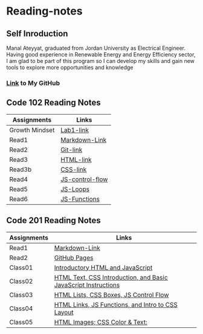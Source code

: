 # Reading-notes

## Self Inroduction 
Manal Ateyyat, graduated from Jordan University as Electrical Engineer. 
Having good experience in Renewable Energy and Energy Efficiency sector, I am glad to be part of this program so I can develop my skills and gain new tools to explore more opportunities and knowledge
### [Link](https://github.com/Manal4888) to My GitHub


## Code 102 Reading Notes

|Assignments|Links|
|-----------|---------|
|Growth Mindset|[Lab1-link](102/Lab1.md)|
|Read1| [Markdown-Link](102/Read1.md)|
|Read2|[Git-link](102/Read2.md)|
|Read3|[HTML-link](102/Read3.md)|
|Read3b|[CSS-link](102/Read3b.md)|
|Read4|[JS-control-flow](102/Read4.md)|
|Read5|[JS-Loops](102/Read5.md)|
|Read6|[JS-Functions](102/Read6.md)|


## Code 201 Reading Notes

|Assignments|Links|
|-----------|---------|
|Read1|[Markdown-Link](201/Read1.md)|
|Read2|[GitHub Pages](201/Read2.md)|
|Class01|[ Introductory HTML and JavaScript](201/Class01.md)|
|Class02|[HTML Text, CSS Introduction, and Basic JavaScript Instructions](201/Class02.md)|
|Class03|[HTML Lists, CSS Boxes, JS Control Flow](201/Class03.md)|
|Class04|[HTML Links, JS Functions, and Intro to CSS Layout](201/Class04.md)|
Class05|[HTML Images; CSS Color & Text:](201/Class05.md)|
